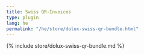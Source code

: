 ```yaml
---
title: Swiss QR-Invoices
type: plugin
lang: he
permalink: "/he/store/dolux-swiss-qr-bundle.html"
---
```


{% include store/dolux-swiss-qr-bundle.md %}
